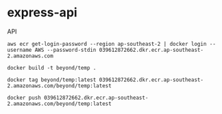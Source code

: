 # express-api

API

`aws ecr get-login-password --region ap-southeast-2 | docker login --username AWS --password-stdin 039612872662.dkr.ecr.ap-southeast-2.amazonaws.com`

`docker build -t beyond/temp .`

`docker tag beyond/temp:latest 039612872662.dkr.ecr.ap-southeast-2.amazonaws.com/beyond/temp:latest`

`docker push 039612872662.dkr.ecr.ap-southeast-2.amazonaws.com/beyond/temp:latest`

